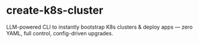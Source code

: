 # create-k8s-cluster
LLM-powered CLI to instantly bootstrap K8s clusters &amp; deploy apps — zero YAML, full control, config-driven upgrades.
